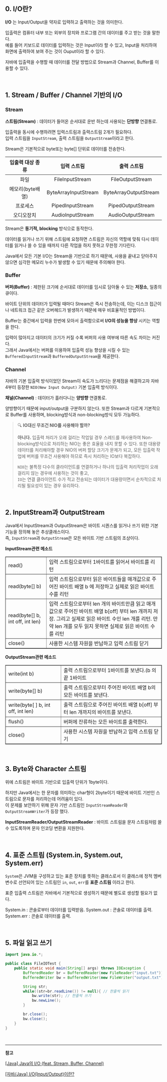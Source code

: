 ## 0. I/O란?

**I/O** 는 Input/Output을 약자로 입력하고 출력하는 것을 의미한다.

입출력은 컴퓨터 내부 또는 외부의 장치와 프로그램 간의 데이터를 주고 받는 것을 말한다.  
예를 들어 키보드로 데이터를 입력하는 것은 Input이라 할 수 있고, Input을 처리하여 화면에 출력하여 보여 주는 것이 Ouput이라 할 수 있다.

자바에 입출력을 수행할 때 데이터를 전달 방법으로 Stream과 Channel, Buffer를 이용할 수 있다.

<br>

## 1. Stream / Buffer / Channel 기반의 I/O

### Stream

**스트림(Stream)** : 데이터가 들어온 순서대로 운반 하는데 사용되는 **단방향** 연결통로.

입출력을 동시에 수행하려면 입력스트림과 출력스트림 2개가 필요하다.  
입력 스트림을 `InputStream`, 출력 스트림을 `OutputStream`이라고 한다.

Stream은 기본적으로 byte또는 byte[] 단위로 데이터를 전송한다.

| 입출력 대상 종류 |     입력 스트림      |      출력 스트림      |
| :--------------: | :------------------: | :-------------------: |
|       파일       |   FileInputStream    |   FileOutputStream    |
| 메모리(byte배열) | ByteArrayInputStream | ByteArrayOutputStream |
|     프로세스     |   PipedInputStream   |   PipedOutputStream   |
|    오디오장치    |   AudioInputStream   |   AudioOutputStream   |

Stream은 **동기적, blocking** 방식으로 동작한다.

데이터를 읽거나 쓰기 위해 스트림에 요청하면 스트림은 자신의 역할에 맞춰 다시 데이터를 읽거나 쓸 수 있을 때까지 다른 작업을 하지 못하고 무한정 기다린다. 

Java에서 모든 기본 I/O는 Stream을 기반으로 하기 때문에, 사용을 끝내고 닫아주지 않으면 심각한 메모리 누수가 발생할 수 있기 때문에 주의해야 한다.

### Buffer

**버퍼(Buffer)** : 제한된 크기에 순서대로 데이터를 임시로 담아둘 수 있는 **저장소**, 일종의 큐이다.

바이트 단위의 데이터가 입력될 때마다 Stream은 즉시 전송하는데, 이는 디스크 접근이나 네트워크 접근 같은 오버헤드가 발생하기 때문에 매우 비효율적인 방법이다.

Buffer는 중간에서 입력을 한번에 모아서 출력함으로써 **I/O의 성능을 향상** 시키는 역할을 한다.

입력이 많아지고 데이터의 크기가 커질 수록 버퍼의 사용 여부에 따른 속도 차이는 커진다.  
그래서 Java에서는 버퍼를 이용하여 입출력 성능 향상을 시킬 수 있는 `BufferedInputStream`과 `BufferedOutputStream`을 제공한다.

### Channel

자바의 기본 입출력 방식이었던 Stream이 속도가 느리다는 문제점을 해결하고자 자바 4부터 등장한 `NIO(New Input Output)` 기본 입출력 방식이다.

**채널(Channel)** : 데이터가 흘러다니는 **양방향** 연결통로.

양방향이기 때문에 input/output을 구분하지 않는다. 또한 Stream과 다르게 기본적으로 Buffer를 사용하며, blocking방식과 non-blocking방식 모두 가능하다. 

> 🔍 **IO대신 무조건 NIO를 사용해야 할까?**
>
> **아니다.** 입출력 처리가 오래 걸리는 작업일 경우 스레드를 재사용하여 Non-blocking방식으로 처리하는 NIO는 좋은 효율을 내지 못할 수 있다. 또한 대용량 데이터를 처리해야할 경우 NIO의 버퍼 할당 크기가 문제가 되고, 모든 입출력 작업에 버퍼를 무조건 사용해야 하므로 즉시 처리하는 IO보다 복잡하다.
>
> `NIO`는 불특정 다수의 클라이언트를 연결하거나 하나의 입출력 처리작업이 오래 걸리지 않는 경우에 사용하는 것이 좋고,   
> `IO`는 연결 클라이언트 수가 적고 전송되는 데이터가 대용량이면서 순차적으로 처리될 필요성이 있는 경우 유리하다.

<br>

## 2. InputStream과 OutputStream

Java에서 InputStream과 OutputStream은 바이트 시퀀스를 읽거나 쓰기 위한 기본 기능을 정의해 놓은 추상클래스이다.  
즉, `InputStream`과 `OutputStream`은 모든 바이트 기반 스트림의 조상이다.

**InputStream관련 메소드**

<table width="100%" border="1">
<tr>
<td>read()</td>
<td>입력 스트림으로부터 1바이트를 읽어서 바이트를 리턴</td>
</tr>
<tr>
<td>read(byte[] b)</td>
<td>입력 스트림으로부터 읽은 바이트들을 매개값으로 주어진 바이트 배열 b 에 저장하고 실제로 읽은 바이트 수를 리턴</td>
</tr>
<tr>
<td>read(byte[] b, int off, int len)</td>
<td>입력 스트림으로부터 len 개의 바이트만큼 읽고 매개값으로 주어진 바이트 배열 b[off] 부터 len 개까지 저장. 그리고 실제로 읽은 바이트 수인 len 개를 리턴. 만약 len 개를 모두 읽지 못하면 실제로 읽은 바이트 수를 리턴</td>
</tr>
<tr>
<td>close()</td>
<td>사용한 시스템 자원을 반납하고 입력 스트림 닫기</td>
</tr>
</table>

**OutputStream관련 메소드**

<table width="100%" border="1">
<tr>
<td>write(int b)</td>
<td>출력 스트림으로부터 1바이트를 보낸다.(b 의 끝 1바이트</td>
</tr>
<tr>
<td>write(byte[] b)</td>
<td>출력 스트림으로부터 주어진 바이트 배열 b의 모든 바이트를 보낸다.</td>
</tr>
<tr>
<td>write(byte[ ] b, int off, int len)</td>
<td>출력 스트림으로 주어진 바이트 배열 b[off] 부터 len 개까지의 바이트를 보낸다.</td>
</tr>
<tr>
<td>flush()</td>
<td>버퍼에 잔류하는 모든 바이트를 출력한다.</td>
</tr>
<tr>
<td>close()</td>
<td>사용한 시스템 자원을 반납하고 입력 스트림 닫기</td>
</tr>
</table>

<br>

## 3. Byte와 Character 스트림

위에 스트림은 바이트 기반으로 입출력 단위가 1byte이다. 

하지만 Java에서는 한 문자를 의미하는 char형이 2byte이기 때문에 바이트 기반인 스트림으로 문자를 처리하는데 어려움이 있다.  
이 문제를 보안하기 위해 문자 기반 스트림인 `InputStreamReader`와 `OutputStreamWriter`가 등장 했다.

**InputStreamReader/OutputStreamReader** : 바이트 스트림을 문자 스트림처럼 쓸 수 있도록하며 문자 인코딩 변환을 지원한다.

<br>

## 4. 표준 스트림 (System.in, System.out, System.err)

`System`은 JVM을 구성하고 있는 표준 장치를 뜻하는 클래스로서 이 클래스에 정적 멤버 변수로 선언되어 있는 스트림인 `in`, `out`, `err`를 **표준 스트림** 이라고 한다. 

표준 입출력 스트림은 자바에서 기본적으로 생성하기 때문에 별도로 생성할 필요가 없다.

System.in : 콘솔로부터 데이터를 입력받음.
System.out : 콘솔로 데이터를 출력.  
System.err : 콘솔로 데이터를 출력.

<br>

## 5. 파일 읽고 쓰기

```java
import java.io.*;

public class FileIOTest {
    public static void main(String[] args) throws IOException {
        BufferedReader br = BufferedReader(new FileReader("input.txt")); // 파일 읽기
        BufferedWriter bw = BufferedWriter(new FileWriter("output.txt")); // 파일 쓰기

        String str;
        while((str=br.readLine()) != null){ // 한줄씩 읽기
            bw.write(str); // 한줄씩 쓰기
            bw.newLine();
        }

        br.close();
        bw.close();
    }
}
```

<br>

---

**참고**

[[Java] Java의 I/O (feat. Stream, Buffer, Channel)](https://javanitto.tistory.com/11)

[[자바/Java] I/O(Input/Output)이란?](https://resilient-923.tistory.com/129)

